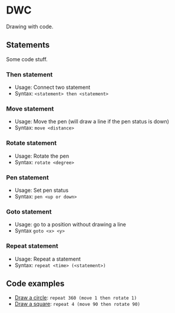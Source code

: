 # DWC
Drawing with code.

## Statements
Some code stuff.

### Then statement

- Usage: Connect two statement
- Syntax: `<statement> then <statement>`

### Move statement

- Usage: Move the pen (will draw a line if the pen status is down)
- Syntax: `move <distance>`

### Rotate statement

- Usage: Rotate the pen
- Syntax: `rotate <degree>`

### Pen statement

- Usage: Set pen status
- Syntax: `pen <up or down>`

### Goto statement

- Usage: go to a position without drawing a line 
- Syntax `goto <x> <y>`

### Repeat statement

- Usage: Repeat a statement
- Syntax: `repeat <time> (<statement>)`

## Code examples

- [Draw a circle](https://dwc-six.vercel.app/?code=repeat%20360%20(move%201%20then%20rotate%201)): `repeat 360 (move 1 then rotate 1)`
- [Draw a square](https://dwc-six.vercel.app/?code=repeat%204%20(move%2090%20then%20rotate%2090)): `repeat 4 (move 90 then rotate 90)`